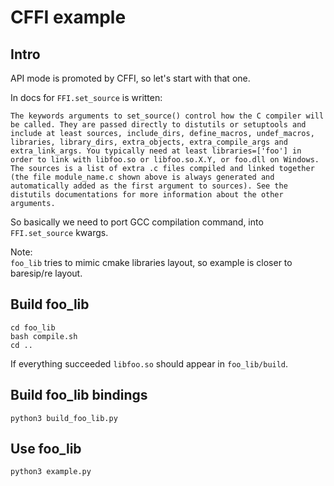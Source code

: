 # CFFI example

## Intro

API mode is promoted by CFFI, so let's start with that one.

In docs for `FFI.set_source` is written:
```
The keywords arguments to set_source() control how the C compiler will be called. They are passed directly to distutils or setuptools and include at least sources, include_dirs, define_macros, undef_macros, libraries, library_dirs, extra_objects, extra_compile_args and extra_link_args. You typically need at least libraries=['foo'] in order to link with libfoo.so or libfoo.so.X.Y, or foo.dll on Windows. The sources is a list of extra .c files compiled and linked together (the file module_name.c shown above is always generated and automatically added as the first argument to sources). See the distutils documentations for more information about the other arguments.
```

So basically we need to port GCC compilation command, into `FFI.set_source` kwargs.

Note:<br>
`foo_lib` tries to mimic cmake libraries layout, so example is closer to baresip/re layout.

## Build foo_lib

```
cd foo_lib
bash compile.sh
cd ..
```
If everything succeeded `libfoo.so` should appear in `foo_lib/build`.

## Build foo_lib bindings

```
python3 build_foo_lib.py
```

## Use foo_lib

```
python3 example.py
```
